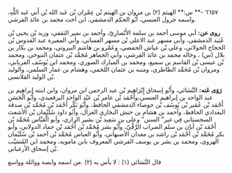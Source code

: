 ٦٦٥٧ -** س:** الهيثم (٢) بن مروان بن الهيثم بْن عِمْران بْن عَبد الله بْن أَبي عَبد اللَّهِ، واسمه جرول العنسي، أَبُو الحكم الدمشقي، ابن أخت محمد بن عائذ القرشي.

**روى عن:** أبي موسى أحمد بن سلمة الأَنْصارِيّ، وأحمد بن نمير الثقفي، وزيد بْن يحيى بْن عُبَيد الدمشقي، وأبي مسهر عبد الاعلى بْن مسهر الغساني، وأبي المغيرة عبد القدوس بْن الحجاج الخولاني، وعلي بْن عياش الحمصي، وعَمْرو بن هاشم البيروتي، ومحمد بن بكار بن بلال (س) ، وخاله محمد بن عائذ القرشي، وأبي الجماهر مُحَمَّد بْن عثمان التنوخي، ومحمد بْن عيسى بْن القاسم بن سميع، ومحمد بن المبارك الصوري، ومحمد ابن يُوسُف الفريابي، ومروان بْن مُحَمَّد الطاطري، ومنبه بن عثمان اللخمي، وهشام بن عمار السلمي، والوليد بْن الوليد القلانسي.

**رَوَى عَنه:** النَّسَائي، وأَبُو إسحاق إِبْرَاهِيم بْن عبد الرحمن ابن مروان، وابن ابنته إبراهيم بن عبد الواحد بن إبراهيم العنسي،وأَحْمَد بْن عامر بْن عَبْد الواحد البرقعيدي، وأَبُو الْحَسَنِ أَحْمَد بْن عُمَير بْن يُوسُف بْن جوصاء الدمشقي الحافظ، وأَبُو بَكْر أَحْمَد بْن مُحَمَّد بْن صدقة البغدادي الحافظ، وأحمد بن هشام بن حنش البخاري الغزال، وأَبُو داود سُلَيْمان بْن الأشعث السجستاني فِي غير" السنن" وعلي بن سَعِيد بْن بشير الرازي، وأبو الْعَبَّاس مُحَمَّد بْن أَحْمَد بْن أبان بن سلم الضراب الرَّقِّيّ، وأَبُو بشر مُحَمَّد بْن أَحْمَد بْن حماد الدولابي، وأبو بكر مُحَمَّد بْن أَحْمَد بْن راشد بن معدان الأصبهاني، وأَبُو العباس مُحَمَّد بْن أحمد بْن سُلَيْمان الهروي، ومحمد بن بشر بن يوسف القرشي المعروف بابن مامويه، ومحمد ابن المُسَيَّب بْن إسحاق الأرغياني.

قال النَّسَائي (١) : لا بأس به (٢) .من اسمه وابصة وواثلة وواسع